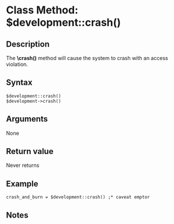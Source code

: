 # Class Method: $development::crash()

<PageHeader />

## Description

The **\crash()** method will cause the system to crash with an access violation.

## Syntax

```
$development::crash()
$development->crash()
```

## Arguments

None

## Return value

Never returns

## Example

```
crash_and_burn = $development::crash() ;* caveat emptor
```

## Notes

<PageFooter />
